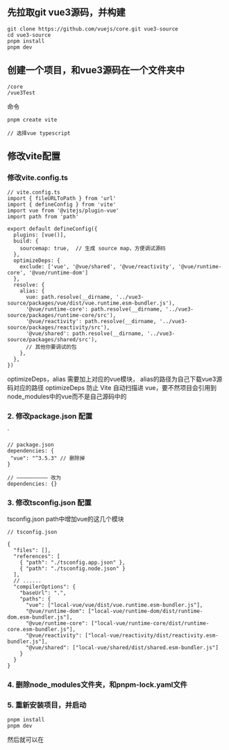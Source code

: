 
## 先拉取git vue3源码，并构建

```
git clone https://github.com/vuejs/core.git vue3-source
cd vue3-source
pnpm install
pnpm dev
```


## 创建一个项目，和vue3源码在一个文件夹中

```
/core
/vue3Test
```

命令

```
pnpm create vite

// 选择vue typescript
```

## 修改vite配置

### 修改vite.config.ts

```
// vite.config.ts
import { fileURLToPath } from 'url'
import { defineConfig } from 'vite'
import vue from '@vitejs/plugin-vue'
import path from 'path'

export default defineConfig({
  plugins: [vue()],
  build: {
    sourcemap: true,  // 生成 source map，方便调试源码
  },
  optimizeDeps: {
    exclude: ['vue', '@vue/shared', '@vue/reactivity', '@vue/runtime-core', '@vue/runtime-dom']
  },
  resolve: {
    alias: {
      vue: path.resolve(__dirname, '../vue3-source/packages/vue/dist/vue.runtime.esm-bundler.js'),
      '@vue/runtime-core': path.resolve(__dirname, '../vue3-source/packages/runtime-core/src'),
      '@vue/reactivity': path.resolve(__dirname, '../vue3-source/packages/reactivity/src'),
      '@vue/shared': path.resolve(__dirname, '../vue3-source/packages/shared/src'),
      // 其他你要调试的包
    },
  },
})
```

optimizeDeps，alias 需要加上对应的vue模块，
alias的路径为自己下载vue3源码对应的路径
optimizeDeps 防止 Vite 自动扫描进 vue，要不然项目会引用到node_modules中的vue而不是自己源码中的

### 2. 修改package.json 配置
`
```
// package.json
dependencies: {
 "vue": "^3.5.3" // 删除掉
}

// —————————— 改为
dependencies: {}
```

### 3. 修改tsconfig.json 配置

tsconfig.json path中增加vue的这几个模块

```
// tsconfig.json

{
  "files": [],
  "references": [
    { "path": "./tsconfig.app.json" },
    { "path": "./tsconfig.node.json" }
  ],
  // ......
  "compilerOptions": {
    "baseUrl": ".",
    "paths": {
      "vue": ["local-vue/vue/dist/vue.runtime.esm-bundler.js"],
      "@vue/runtime-dom": ["local-vue/runtime-dom/dist/runtime-dom.esm-bundler.js"],
      "@vue/runtime-core": ["local-vue/runtime-core/dist/runtime-core.esm-bundler.js"],
      "@vue/reactivity": ["local-vue/reactivity/dist/reactivity.esm-bundler.js"],
      "@vue/shared": ["local-vue/shared/dist/shared.esm-bundler.js"]
    }
  }
}

```

### 4. 删除node_modules文件夹，和pnpm-lock.yaml文件

### 5. 重新安装项目，并启动

```
pnpm install
pnpm dev
```

然后就可以在